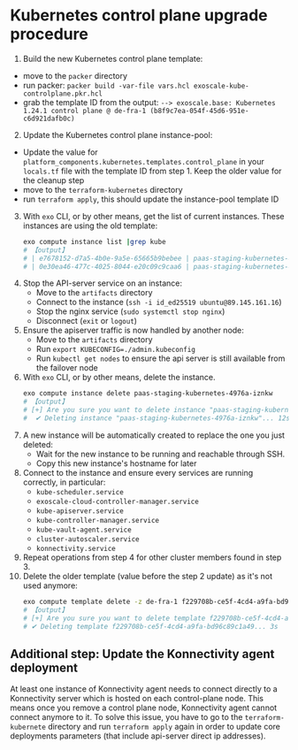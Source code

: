 # Kubernetes control plane upgrade procedure

1. Build the new Kubernetes control plane template:
  - move to the `packer` directory
  - run packer: `packer build -var-file vars.hcl exoscale-kube-controlplane.pkr.hcl`
  - grab the template ID from the output: `--> exoscale.base: Kubernetes 1.24.1 control plane @ de-fra-1 (b8f9c7ea-054f-45d6-951e-c6d921dafb0c)`
2. Update the Kubernetes control plane instance-pool:
  - Update the value for `platform_components.kubernetes.templates.control_plane` in your `locals.tf` file with the template ID from step 1. Keep the older
  value for the cleanup step
  - move to the `terraform-kubernetes` directory
  - run `terraform apply`, this should update the instance-pool template ID
3. With `exo` CLI, or by other means, get the list of current instances. These instances are using the old template:
    ```bash  
    exo compute instance list |grep kube
    # 【output】
    # | e7678152-d7a5-4b0e-9a5e-65665b9bebee | paas-staging-kubernetes-4976a-iznkw       | de-fra-1 | standard.tiny  | 89.145.161.16   | running |
    # | 0e30ea46-477c-4025-8044-e20c09c9caa6 | paas-staging-kubernetes-4976a-imfbp       | de-fra-1 | standard.tiny  | 89.145.161.6    | running |
    ```
4. Stop the API-server service on an instance:
    - Move to the `artifacts` directory
    - Connect to the instance (`ssh -i id_ed25519 ubuntu@89.145.161.16`)
    - Stop the nginx service (`sudo systemctl stop nginx`)
    - Disconnect (`exit` or `logout`)
5. Ensure the apiserver traffic is now handled by another node:
    - Move to the `artifacts` directory
    - Run `export KUBECONFIG=./admin.kubeconfig`
    - Run `kubectl get nodes` to ensure the api server is still available from the failover node
6. With `exo` CLI, or by other means, delete the instance.
    ```bash
    exo compute instance delete paas-staging-kubernetes-4976a-iznkw
    # 【output】
    # [+] Are you sure you want to delete instance "paas-staging-kubernetes-4976a-iznkw"? [yN]: y
    #  ✔ Deleting instance "paas-staging-kubernetes-4976a-iznkw"... 12s
    ```
7. A new instance will be automatically created to replace the one you just deleted:
    - Wait for the new instance to be running and reachable through SSH.
    - Copy this new instance's hostname for later
8. Connect to the instance and ensure every services are running correctly, in particular:
    - `kube-scheduler.service`
    - `exoscale-cloud-controller-manager.service`
    - `kube-apiserver.service`
    - `kube-controller-manager.service`
    - `kube-vault-agent.service`
    - `cluster-autoscaler.service`
    - `konnectivity.service`
9. Repeat operations from step 4 for other cluster members found in step 3.
10. Delete the older template (value before the step 2 update) as it's not used anymore:
    ```bash
    exo compute template delete -z de-fra-1 f229708b-ce5f-4cd4-a9fa-bd96c89c1a49
    # 【output】
    # [+] Are you sure you want to delete template f229708b-ce5f-4cd4-a9fa-bd96c89c1a49 ("Kubernetes 1.24.1 control plane")? [yN]: y
    # ✔ Deleting template f229708b-ce5f-4cd4-a9fa-bd96c89c1a49... 3s
    ```

## Additional step: Update the Konnectivity agent deployment

At least one instance of Konnectivity agent needs to connect directly to a Konnectivity server which is hosted on each control-plane node.
This means once you remove a control plane node, Konnectivity agent cannot connect anymore to it.
To solve this issue, you have to go to the `terraform-kubernete` directory and run `terraform apply` again in order to update core deployments parameters (that include api-server direct ip addresses).
